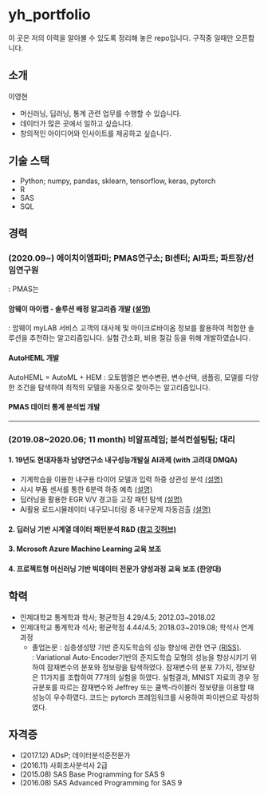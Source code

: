 # yh_portfolio
이 곳은 저의 이력을 알아볼 수 있도록 정리해 놓은 repo입니다. 구직중 일때만 오픈합니다.

## 소개
이영현  

+ 머신러닝, 딥러닝, 통계 관련 업무를 수행할 수 있습니다.
+ 데이터가 많은 곳에서 일하고 싶습니다.
+ 창의적인 아이디어와 인사이트를 제공하고 싶습니다.

## 기술 스택
+ Python; numpy, pandas, sklearn, tensorflow, keras, pytorch
+ R
+ SAS
+ SQL

## 경력

### (2020.09~) 에이치이엠파마; PMAS연구소; BI센터; AI파트; 파트장/선임연구원
: PMAS는 

#### 암웨이 마이랩 - 솔루션 배정 알고리즘 개발 [(설명)](./HEMPharma/1_solution_assign_algorithm.md)
: 암웨이 myLAB 서비스 고객의 대사체 및 마이크로바이옴 정보를 활용하여 적합한 솔루션을 추천하는 알고리즘입니다. 실험 간소화, 비용 절감 등을 위해 개발하였습니다.

#### AutoHEML 개발
AutoHEML = AutoML + HEM
: 오토헴엘은 변수변환, 변수선택, 샘플링, 모델를 다양한 조건을 탐색하여 최적의 모델을 자동으로 찾아주는 알고리즘입니다. 

#### PMAS 데이터 통계 분석법 개발

* * *

### (2019.08~2020.06; 11 month) 비알프레임; 분석컨설팅팀; 대리

#### 1. 19년도 현대자동차 남양연구소 내구성능개발실 AI과제 (with 고려대 DMQA)

+ 기계학습을 이용한 내구용 타이어 모델과 입력 하중 상관성 분석 [(설명)](http://dmqm.korea.ac.kr/research/projects/49)   
+ 샤시 부품 센서를 통한 6분력 하중 예측 [(설명)](http://dmqm.korea.ac.kr/research/projects/50)  
+ 딥러닝을 활용한 EGR V/V 경고등 고장 패턴 탐색 [(설명)](http://dmqm.korea.ac.kr/research/projects/44)  
+ AI활용 로드시뮬레이터 내구모니터링 중 내구문제 자동검출 [(설명)](http://dmqm.korea.ac.kr/research/projects/45)  

#### 2. 딥러닝 기반 시계열 데이터 패턴분석 R&D [(참고 깃허브)](https://github.com/zhoushengisnoob/DeepClustering)
  
#### 3. Mcrosoft Azure Machine Learning 교육 보조

#### 4. 프로젝트형 머신러닝 기반 빅데이터 전문가 양성과정 교육 보조 (한양대)

## 학력
+ 인제대학교 통계학과 학사; 평균학점 4.29/4.5; 2012.03~2018.02
+ 인제대학교 통계학과 석사; 평균학점 4.44/4.5; 2018.03~2019.08; 학석사 연계과정
  + 졸업논문 : 심층생성망 기반 준지도학습의 성능 향상에 관한 연구 [(RISS)](http://www.riss.kr/search/detail/DetailView.do?p_mat_type=be54d9b8bc7cdb09&control_no=2d92862e4ed1bb73ffe0bdc3ef48d419).  
: Variational Auto-Encoder기반의 준지도학습 모형의 성능을 향상시키기 위하여 잠재변수의 분포와 정보량을 탐색하였다. 잠재변수의 분포 7가지, 정보량은 11가지를 조합하여 77개의 실험을 하였다. 실험결과, MNIST 자료의 경우 정규분포를 따르는 잠재변수와 Jeffrey 또는 쿨백-라이블러 정보량을 이용할 때 성능이 우수하였다. 코드는 pytorch 프레임워크를 사용하여 파이썬으로 작성하였다.

## 자격증
+ (2017.12) ADsP; 데이터분석준전문가
+ (2016.11) 사회조사분석사 2급
+ (2015.08) SAS Base Programming for SAS 9
+ (2016.08) SAS Advanced Programming for SAS 9
